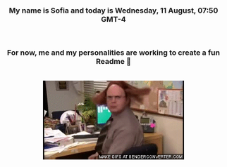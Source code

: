 


<div align="center">
<h3 >My name is Sofia and today is Wednesday, 11 August, 07:50 GMT-4</h3><br>
<h3 >For now, me and my personalities are working to create a fun Readme 👋
</h3><br>
<img src='img/dwight.gif' alt='working...'/>
</div>
